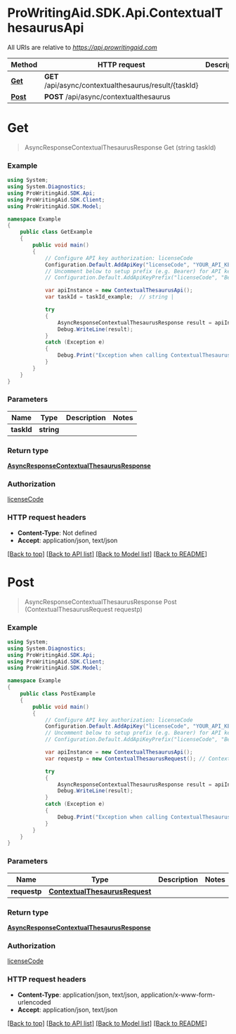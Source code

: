 # ProWritingAid.SDK.Api.ContextualThesaurusApi

All URIs are relative to *https://api.prowritingaid.com*

Method | HTTP request | Description
------------- | ------------- | -------------
[**Get**](ContextualThesaurusApi.md#get) | **GET** /api/async/contextualthesaurus/result/{taskId} | 
[**Post**](ContextualThesaurusApi.md#post) | **POST** /api/async/contextualthesaurus | 


<a name="get"></a>
# **Get**
> AsyncResponseContextualThesaurusResponse Get (string taskId)



### Example
```csharp
using System;
using System.Diagnostics;
using ProWritingAid.SDK.Api;
using ProWritingAid.SDK.Client;
using ProWritingAid.SDK.Model;

namespace Example
{
    public class GetExample
    {
        public void main()
        {
            // Configure API key authorization: licenseCode
            Configuration.Default.AddApiKey("licenseCode", "YOUR_API_KEY");
            // Uncomment below to setup prefix (e.g. Bearer) for API key, if needed
            // Configuration.Default.AddApiKeyPrefix("licenseCode", "Bearer");

            var apiInstance = new ContextualThesaurusApi();
            var taskId = taskId_example;  // string | 

            try
            {
                AsyncResponseContextualThesaurusResponse result = apiInstance.Get(taskId);
                Debug.WriteLine(result);
            }
            catch (Exception e)
            {
                Debug.Print("Exception when calling ContextualThesaurusApi.Get: " + e.Message );
            }
        }
    }
}
```

### Parameters

Name | Type | Description  | Notes
------------- | ------------- | ------------- | -------------
 **taskId** | **string**|  | 

### Return type

[**AsyncResponseContextualThesaurusResponse**](AsyncResponseContextualThesaurusResponse.md)

### Authorization

[licenseCode](../README.md#licenseCode)

### HTTP request headers

 - **Content-Type**: Not defined
 - **Accept**: application/json, text/json

[[Back to top]](#) [[Back to API list]](../README.md#documentation-for-api-endpoints) [[Back to Model list]](../README.md#documentation-for-models) [[Back to README]](../README.md)

<a name="post"></a>
# **Post**
> AsyncResponseContextualThesaurusResponse Post (ContextualThesaurusRequest requestp)



### Example
```csharp
using System;
using System.Diagnostics;
using ProWritingAid.SDK.Api;
using ProWritingAid.SDK.Client;
using ProWritingAid.SDK.Model;

namespace Example
{
    public class PostExample
    {
        public void main()
        {
            // Configure API key authorization: licenseCode
            Configuration.Default.AddApiKey("licenseCode", "YOUR_API_KEY");
            // Uncomment below to setup prefix (e.g. Bearer) for API key, if needed
            // Configuration.Default.AddApiKeyPrefix("licenseCode", "Bearer");

            var apiInstance = new ContextualThesaurusApi();
            var requestp = new ContextualThesaurusRequest(); // ContextualThesaurusRequest | 

            try
            {
                AsyncResponseContextualThesaurusResponse result = apiInstance.Post(requestp);
                Debug.WriteLine(result);
            }
            catch (Exception e)
            {
                Debug.Print("Exception when calling ContextualThesaurusApi.Post: " + e.Message );
            }
        }
    }
}
```

### Parameters

Name | Type | Description  | Notes
------------- | ------------- | ------------- | -------------
 **requestp** | [**ContextualThesaurusRequest**](ContextualThesaurusRequest.md)|  | 

### Return type

[**AsyncResponseContextualThesaurusResponse**](AsyncResponseContextualThesaurusResponse.md)

### Authorization

[licenseCode](../README.md#licenseCode)

### HTTP request headers

 - **Content-Type**: application/json, text/json, application/x-www-form-urlencoded
 - **Accept**: application/json, text/json

[[Back to top]](#) [[Back to API list]](../README.md#documentation-for-api-endpoints) [[Back to Model list]](../README.md#documentation-for-models) [[Back to README]](../README.md)

